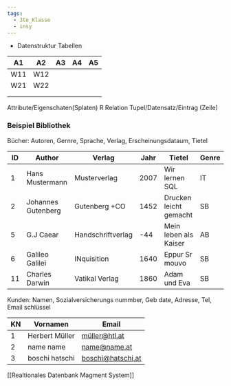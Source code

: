 ```yaml
---
tags:
  - 3te_Klasse
  - insy
---
```

- Datenstruktur Tabellen 

| A1  | A2  | A3  | A4  | A5  |
| --- | --- | --- | --- | --- |
| W11 | W12 |     |     |     |
| W21 | W22 |     |     |     |
|     |     |     |     |     |
|     |     |     |     |     |
Attribute/Eigenschaten(Splaten)
R Relation
Tupel/Datensatz/Eintrag (Zeile)

### Beispiel Bibliothek

Bücher: Autoren, Gernre, Sprache, Verlag, Erscheinungsdataum, Tietel


| ID  | Author             | Verlag            | Jahr | Tietel                 | Genre |
| --- | ------------------ | ----------------- | ---- | ---------------------- | ----- |
| 1   | Hans Mustermann    | Musterverlag      | 2007 | Wir lernen SQL         | IT    |
| 2   | Johannes Gutenberg | Gutenberg +CO     | 1452 | Drucken leicht gemacht | SB    |
| 5   | G.J Caear          | Handschriftverlag | -44  | Mein leben als Kaiser  | AB    |
| 6   | Galileo Galilei    | INquisition       | 1640 | Eppur Sr mouvo         | SB    |
| 11  | Charles Darwin     | Vatikal Verlag    | 1860 | Adam und Eva           | SB    |
Kunden: Namen, Sozialversicherungs nummber, Geb date, Adresse, Tel, Email schlüssel


| KN  | Vornamen       | Email             |
| --- | -------------- | ----------------- |
| 1   | Herbert Müller | müller@htl.at     |
| 2   | name name      | name@name.at      |
| 3   | boschi hatschi | boschi@hatschi.at |
[[Realtionales Datenbank Magment System]]